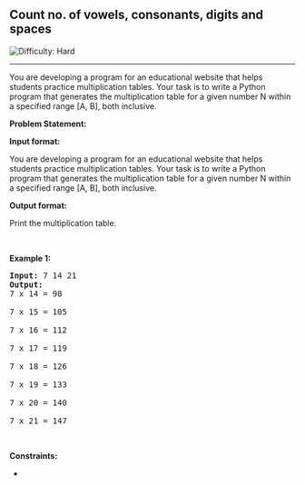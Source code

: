 <h2>Count no. of vowels, consonants, digits and spaces</h2> <img src='https://img.shields.io/badge/Difficulty-Hard-brightgreen' alt='Difficulty: Hard' /><hr>
<p>
  You are developing a program for an educational website that helps students practice multiplication tables. Your task is to write a Python program that generates the multiplication table for a given number N within a specified range [A, B], both inclusive.
</p>
<strong>Problem Statement:</strong>
<p></p>
<strong>Input format:</strong>
<p>You are developing a program for an educational website that helps students practice multiplication tables. Your task is to write a Python program that generates the multiplication table for a given number N within a specified range [A, B], both inclusive.</p>
<strong>Output format:</strong>
<p>Print the multiplication table.</p>
<p>&nbsp;</p>
<p><strong class="example">Example 1:</strong></p>

<pre>
<strong>Input:</strong> 7 14 21
<strong>Output:</strong>
7 x 14 = 98

7 x 15 = 105

7 x 16 = 112

7 x 17 = 119

7 x 18 = 126

7 x 19 = 133

7 x 20 = 140

7 x 21 = 147
</pre>

<p>&nbsp;</p>
<p><strong>Constraints:</strong></p>

<ul>
	<li><code></code></li>
	
</ul>

<p>&nbsp;</p>
